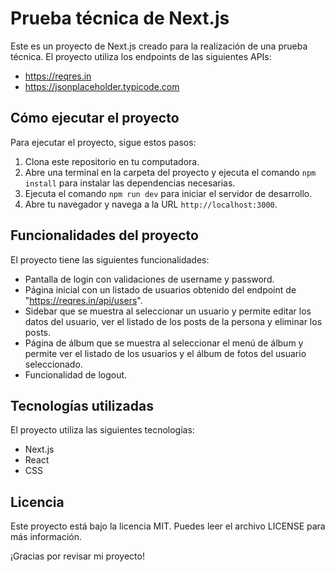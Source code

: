 # Prueba técnica de Next.js

Este es un proyecto de Next.js creado para la realización de una prueba técnica. El proyecto utiliza los endpoints de las siguientes APIs:

- https://reqres.in
- https://jsonplaceholder.typicode.com

## Cómo ejecutar el proyecto

Para ejecutar el proyecto, sigue estos pasos:

1. Clona este repositorio en tu computadora.
2. Abre una terminal en la carpeta del proyecto y ejecuta el comando `npm install` para instalar las dependencias necesarias.
3. Ejecuta el comando `npm run dev` para iniciar el servidor de desarrollo.
4. Abre tu navegador y navega a la URL `http://localhost:3000`.

## Funcionalidades del proyecto

El proyecto tiene las siguientes funcionalidades:

- Pantalla de login con validaciones de username y password.
- Página inicial con un listado de usuarios obtenido del endpoint de "https://reqres.in/api/users".
- Sidebar que se muestra al seleccionar un usuario y permite editar los datos del usuario, ver el listado de los posts de la persona y eliminar los posts.
- Página de álbum que se muestra al seleccionar el menú de álbum y permite ver el listado de los usuarios y el álbum de fotos del usuario seleccionado.
- Funcionalidad de logout.

## Tecnologías utilizadas

El proyecto utiliza las siguientes tecnologías:

- Next.js
- React
- CSS

## Licencia

Este proyecto está bajo la licencia MIT. Puedes leer el archivo LICENSE para más información.

¡Gracias por revisar mi proyecto!
